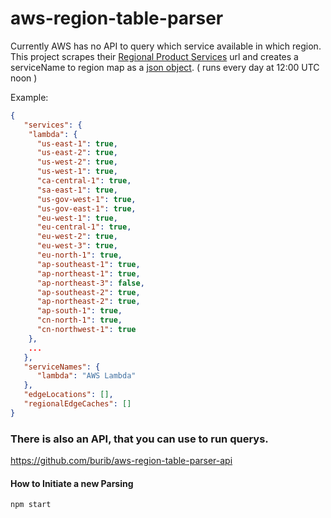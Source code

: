 # aws-region-table-parser
Currently AWS has no API to query which service available in which region.  
This project scrapes their [Regional Product Services](http://aws.amazon.com/about-aws/global-infrastructure/regional-product-services/) url and creates a serviceName to region map as a [json object](https://github.com/burib/aws-region-table-parser/blob/master/data/parseddata.json). ( runs every day at 12:00 UTC noon )

Example:
```json
{
   "services": {
    "lambda": {
      "us-east-1": true,
      "us-east-2": true,
      "us-west-2": true,
      "us-west-1": true,
      "ca-central-1": true,
      "sa-east-1": true,
      "us-gov-west-1": true,
      "us-gov-east-1": true,
      "eu-west-1": true,
      "eu-central-1": true,
      "eu-west-2": true,
      "eu-west-3": true,
      "eu-north-1": true,
      "ap-southeast-1": true,
      "ap-northeast-1": true,
      "ap-northeast-3": false,
      "ap-southeast-2": true,
      "ap-northeast-2": true,
      "ap-south-1": true,
      "cn-north-1": true,
      "cn-northwest-1": true
    },
    ...
   },
   "serviceNames": {
      "lambda": "AWS Lambda"
   },
   "edgeLocations": [],
   "regionalEdgeCaches": []
}
```

### There is also an API, that you can use to run querys.
https://github.com/burib/aws-region-table-parser-api

#### How to Initiate a new Parsing
 ```bash 
npm start
```
